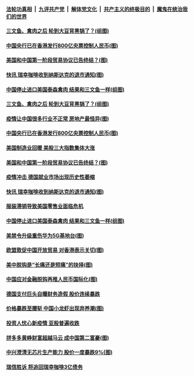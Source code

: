 ####  [法轮功真相](../../../../basic/blob/master/README.md?t=06241731) &nbsp;|&nbsp; [九评共产党](../../../../9ping.md/blob/master/README.md?t=06241731) &nbsp;|&nbsp; [解体党文化](../../../../jtdwh.md/blob/master/README.md?t=06241731)  &nbsp;|&nbsp; [共产主义的终极目的](../../../../gczydzjmd.md/blob/master/README.md?t=06241731) &nbsp;|&nbsp; [魔鬼在统治我们的世界](../../../../mgztzwmdsj.md/blob/master/README.md?t=06241731) 

#### [三文鱼、禽肉之后 轮到大豆背黑锅了？(组图)](../pages/p5/937480.md?t=06241731) 

#### [中国央行已在香港发行800亿央票控制人民币(图)](../pages/p5/937478.md?t=06241731) 

#### [美国和中国第一阶段贸易协议已告终结？(图)](../pages/p5/937467.md?t=06241731) 

#### [快讯 瑞幸咖啡收到纳斯达克的退市通知(图)](../pages/p5/937459.md?t=06241731) 

#### [中国停止进口美国泰森禽肉 结果和三文鱼一样(组图)](../pages/p5/937379.md?t=06241731) 


#### [三文鱼、禽肉之后 轮到大豆背黑锅了？(组图)](../pages/p5/937480.md?t=06241731) 

#### [疫情让中国很多行业不正常 房地产最怪异(图)](../pages/p5/937485.md?t=06241731) 

#### [中国央行已在香港发行800亿央票控制人民币(图)](../pages/p5/937478.md?t=06241731) 

#### [美国制造业回暖 美股三大指数集体大涨](../pages/p5/937475.md?t=06241731) 

#### [美国和中国第一阶段贸易协议已告终结？(图)](../pages/p5/937467.md?t=06241731) 

#### [疫情冲击 德国就业市场出现历史性萎缩](../pages/p5/937462.md?t=06241731) 

#### [快讯 瑞幸咖啡收到纳斯达克的退市通知(图)](../pages/p5/937459.md?t=06241731) 

#### [服装滞销导致美国零售业面临危机](../pages/p5/937458.md?t=06241731) 

#### [中国停止进口美国泰森禽肉 结果和三文鱼一样(组图)](../pages/p5/937379.md?t=06241731) 

#### [美禁令升级重伤华为5G基地台(图)](../pages/p5/937393.md?t=06241731) 


#### [欧盟敦促中国开放贸易 对香港表示关切(图)](../pages/p5/937388.md?t=06241731) 

#### [美中脱钩是“长痛还是短痛”的抉择(图)](../pages/p5/937387.md?t=06241731) 

#### [中国应对金融脱钩再推人民币国际化(图)](../pages/p5/937352.md?t=06241731) 

#### [德国支付巨头自曝财务造假 股价连续暴跌](../pages/p5/937367.md?t=06241731) 

#### [价格暴跌至腰斩 中国小龙虾出现弃养潮(图)](../pages/p5/937349.md?t=06241731) 

#### [投资人忧心新疫情 亚股普遍收跌](../pages/p5/937344.md?t=06241731) 

#### [拼多多黄峥财富超越马云 成中国第二富豪(图)](../pages/p5/937322.md?t=06241731) 

#### [中兴澄清无芯片生产能力 股价一度暴跌9%(图)](../pages/p5/937321.md?t=06241731) 

#### [瑞信胜诉 将追回瑞幸咖啡3亿债务](../pages/p5/937306.md?t=06241731) 

